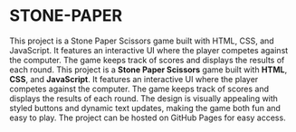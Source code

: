 # STONE-PAPER
This project is a Stone Paper Scissors game built with HTML, CSS, and JavaScript. It features an interactive UI where the player competes against the computer. The game keeps track of scores and displays the results of each round. 
This project is a **Stone Paper Scissors** game built with **HTML**, **CSS**, and **JavaScript**. It features an interactive UI where the player competes against the computer. The game keeps track of scores and displays the results of each round. The design is visually appealing with styled buttons and dynamic text updates, making the game both fun and easy to play. The project can be hosted on GitHub Pages for easy access.
